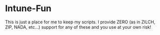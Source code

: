 # Intune-Fun
This is just a place for me to keep my scripts. I provide ZERO (as in ZILCH, ZIP, NADA, etc...) support for any of these and you use at your own risk!
